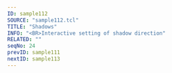 ```yaml
---
ID: sample112
SOURCE: "sample112.tcl"
TITLE: "Shadows"
INFO: "<BR>Interactive setting of shadow direction"
RELATED: ""
seqNo: 24
prevID: sample111
nextID: sample113
---
```

